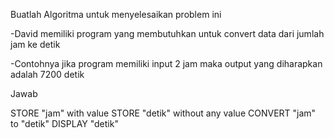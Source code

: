 Buatlah Algoritma untuk menyelesaikan problem ini

-David memiliki program yang membutuhkan untuk convert data dari jumlah jam ke detik

-Contohnya jika program memiliki input 2 jam maka output yang diharapkan adalah 7200 detik

Jawab

STORE "jam" with value
STORE "detik" without any value
CONVERT "jam" to "detik"
DISPLAY "detik"